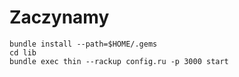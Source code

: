 # Zaczynamy

    bundle install --path=$HOME/.gems
    cd lib
    bundle exec thin --rackup config.ru -p 3000 start 
